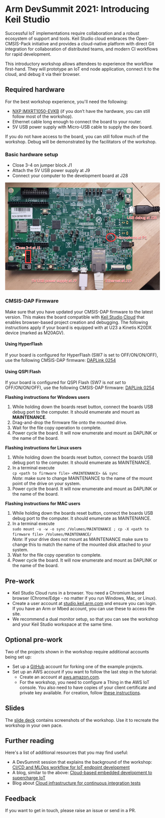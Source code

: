# Arm DevSummit 2021: Introducing Keil Studio

Successful IoT implementations require collaboration and a robust ecosystem of support and tools. Keil Studio cloud embraces the Open-CMSIS-Pack initiative and provides a cloud-native platform with direct Git integration for collaboration of distributed teams, and modern CI workflows for rapid development.

This introductory workshop allows attendees to experience the workflow first-hand. They will prototype an IoT end node application, connect it to the cloud, and debug it via their browser.

## Required hardware

For the best workshop experience, you'll need the following:

- [NXP IMXRT1050-EVKB](https://www.keil.arm.com/hardware/IMXRT1050-EVKB/) (if you don’t have the hardware, you can still follow most of the workshop).
- Ethernet cable long enough to connect the board to your router.
- 5V USB power supply with Micro-USB cable to supply the dev board.

If you do not have access to the board, you can still follow much of the workshop. Debug will be demonstrated by the facilitators of the workshop.

### Basic hardware setup

- Close 3-4 on jumper block J1
- Attach the 5V USB power supply at J9
- Connect your computer to the development board at J28

![Basic hardware setup](images/hw_setup.png)

### CMSIS-DAP Firmware

Make sure that you have updated your CMSIS-DAP firmware to the latest version. This makes the board compatible with [Keil Studio Cloud](https://keil.arm.com) that enables browser-based project creation and debugging. The following instructions apply if your board is equipped with at U23 a Kinetis K20DX device (marked as M20AGV).

#### Using HyperFlash

If your board is configured for HyperFlash (SW7 is set to OFF/ON/ON/OFF), use the following CMSIS-DAP firmware: [DAPLink 0254](../DAPLink/0254_k20dx_mimxrt1050_evk_hyper_0x8000.bin)

#### Using QSPI Flash

If your board is configured for QSPI Flash (SW7 is *not set* to OFF/ON/ON/OFF), use the following CMSIS-DAP firmware: [DAPLink 0254](../DAPLink/0254_k20dx_mimxrt1050_evk_qspi_0x8000.bin)

**Flashing instructions for Windows users**

1. While holding down the boards reset button, connect the boards USB debug port to the computer. It should enumerate and mount as **MAINTENANCE**.
1. Drag-and-drop the firmware file onto the mounted drive.
1. Wait for the file copy operation to complete.
1. Power cycle the board. It will now enumerate and mount as DAPLINK or the name of the board.

**Flashing instructions for Linux users**

1. While holding down the boards reset button, connect the boards USB debug port to the computer. It should enumerate as MAINTENANCE.
1. In a terminal execute  
   `cp <path to firmware file> <MAINTENANCE> && sync`  
   *Note*: make sure to change MAINTENANCE to the name of the mount point of the drive on your system.
1. Power cycle the board. It will now enumerate and mount as DAPLINK or the name of the board.

**Flashing instructions for MAC users**

1. While holding down the boards reset button, connect the boards USB debug port to the computer. It should enumerate as MAINTENANCE.
1. In a terminal execute  
   `sudo mount -u -w -o sync /Volumes/MAINTENANCE ; cp -X <path to firmware file> /Volumes/MAINTENANCE/`  
   *Note*: If your drive does not mount as MAINTENANCE make sure to change this to match the name of the mounted disk attached to your system.
1. Wait for the file copy operation to complete.
1. Power cycle the board. It will now enumerate and mount as DAPLINK or the name of the board.

## Pre-work

- Keil Studio Cloud runs in a browser. You need a Chromium based browser (Chrome/Edge - no matter if you run Windows, Mac, or Linux).
- Create a user account at [studio.keil.arm.com](studio.keil.arm.com) and ensure you can login. If you have an Arm or Mbed account, you can use these to access the site.
- We recommend a dual monitor setup, so that you can see the workshop and your Keil Studio workspace at the same time.

## Optional pre-work

Two of the projects shown in the workshop require additional accounts being set up:

- Set up a [GitHub](https://www.github.com) account for forking one of the example projects.
- Set up an AWS account if you want to follow the last step in the tutorial:
  - Create an account at [aws.amazon.com](aws.amazon.com).
  - For the workshop, you need to configure a Thing in the AWS IoT console. You also need to have copies of your client certificate and private key available. For creation, follow [these instructions](https://github.com/MDK-Packs/Documentation/tree/master/AWS_Thing).

## Slides

The [slide deck]() contains screenshots of the workshop. Use it to recreate the workshop in your own pace.

## Further reading

Here's a list of additional resources that you may find useful:

- A DevSummit session that explains the background of the workshop: [CI/CD and MLOps workflow for IoT endpoint development](https://devsummit.arm.com/en/sessions/145)
- A blog, similar to the above: [Cloud-based embedded development to supercharge IoT](https://www.arm.com/blogs/blueprint/cloud-based-embedded-development)
- Blog about [Cloud infrastructure for continuous integration tests](https://community.arm.com/developer/tools-software/tools/b/tools-software-ides-blog/posts/infrastructure-for-continuous-integration-tests)

## Feedback

If you want to get in touch, please raise an issue or send in a PR.
